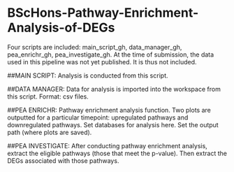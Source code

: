 # BScHons-Pathway-Enrichment-Analysis-of-DEGs

Four scripts are included: main_script_gh, data_manager_gh, pea_enrichr_gh, pea_investigate_gh.
At the time of submission, the data used in this pipeline was not yet published. It is thus not included.

##MAIN SCRIPT:
Analysis is conducted from this script. 

##DATA MANAGER:
Data for analysis is imported into the workspace from this script. Format: csv files.

##PEA ENRICHR:
Pathway enrichment analysis function. Two plots are outputted for a particular timepoint: upregulated pathways and downregulated pathways.
Set databases for analysis here. Set the output path (where plots are saved).

##PEA INVESTIGATE:
After conducting pathway enrichment analysis, extract the eligible pathways (those that meet the p-value). Then extract the DEGs associated with those pathways.
